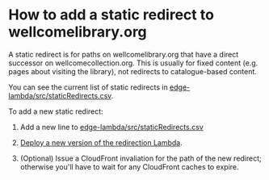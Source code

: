 # How to add a static redirect to wellcomelibrary.org

A static redirect is for paths on wellcomelibrary.org that have a direct successor on wellcomecollection.org.
This is usually for fixed content (e.g. pages about visiting the library), not redirects to catalogue-based content.

You can see the current list of static redirects in [edge-lambda/src/staticRedirects.csv](../edge-lambda/src/staticRedirects.csv).

To add a new static redirect:

1.  Add a new line to [edge-lambda/src/staticRedirects.csv](../edge-lambda/src/staticRedirects.csv)

2.  [Deploy a new version of the redirection Lambda](./deploy-redirect-lambda.md).

3.  (Optional) Issue a CloudFront invaliation for the path of the new redirect; otherwise you'll have to wait for any CloudFront caches to expire.
